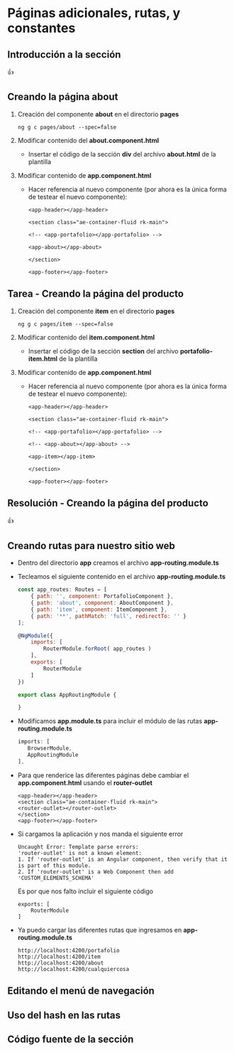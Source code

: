 # Páginas adicionales, rutas, y constantes

## Introducción a la sección

:+1:

## Creando la página about

1. Creación del componente **about** en el directorio **pages**

    `ng g c pages/about --spec=false`

2. Modificar contenido del **about.component.html**

    * Insertar el código de la sección **div** del archivo **about.html** de la plantilla

3. Modificar contenido de **app.component.html**

    * Hacer referencia al nuevo componente (por ahora es la única forma de testear el nuevo componente):

        `<app-header></app-header>`

        `<section class="ae-container-fluid rk-main">`

        `<!-- <app-portafolio></app-portafolio> -->`

        `<app-about></app-about>`

        `</section>`
        
        `<app-footer></app-footer>`

## Tarea - Creando la página del producto

1. Creación del componente **item** en el directorio **pages**

    `ng g c pages/item --spec=false`

2. Modificar contenido del **item.component.html**

    * Insertar el código de la sección **section** del archivo **portafolio-item.html** de la plantilla

3. Modificar contenido de **app.component.html**

    * Hacer referencia al nuevo componente (por ahora es la única forma de testear el nuevo componente):

        `<app-header></app-header>`

        `<section class="ae-container-fluid rk-main">`

        `<!-- <app-portafolio></app-portafolio> -->`

        `<!-- <app-about></app-about> -->`

        `<app-item></app-item>`

        `</section>`
        
        `<app-footer></app-footer>`


## Resolución - Creando la página del producto

:+1:

## Creando rutas para nuestro sitio web

* Dentro del directorio **app** creamos el archivo **app-routing.module.ts**

* Tecleamos el siguiente contenido en el archivo **app-routing.module.ts**
 
    ```javascript
    const app_routes: Routes = [
        { path: '', component: PortafolioComponent },
        { path: 'about', component: AboutComponent },
        { path: 'item', component: ItemComponent },
        { path: '**', pathMatch: 'full', redirectTo: '' }
    ];

    @NgModule({
        imports: [
            RouterModule.forRoot( app_routes )
        ],
        exports: [
            RouterModule
        ]
    })

    export class AppRoutingModule {

    }
    ```    

* Modificamos **app.module.ts** para incluir el módulo de las rutas **app-routing.module.ts**

    ```javascript
    imports: [
       BrowserModule,
       AppRoutingModule
    ],
    ```

* Para que renderice las diferentes páginas debe cambiar el **app.component.html** usando el **router-outlet**

    ```
    <app-header></app-header>
    <section class="ae-container-fluid rk-main">
    <router-outlet></router-outlet>
    </section>
    <app-footer></app-footer>
    ```

* Si cargamos la aplicación y nos manda el siguiente error

    ```
    Uncaught Error: Template parse errors:
    'router-outlet' is not a known element:
    1. If 'router-outlet' is an Angular component, then verify that it is part of this module.
    2. If 'router-outlet' is a Web Component then add 'CUSTOM_ELEMENTS_SCHEMA'
    ```

    Es por que nos falto incluir el siguiente código

    ```
    exports: [
        RouterModule
    ]
    ```

* Ya puedo cargar las diferentes rutas que ingresamos en **app-routing.module.ts**

    ```
    http://localhost:4200/portafolio
    http://localhost:4200/item
    http://localhost:4200/about
    http://localhost:4200/cualquiercosa
    ```

## Editando el menú de navegación

## Uso del hash en las rutas

## Código fuente de la sección


